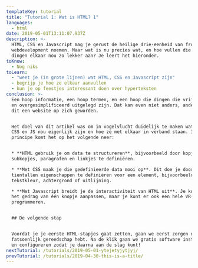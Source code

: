 ```yaml
---
templateKey: tutorial
title: "Tutorial 1: Wat is HTML? 1"
languages:
  - html
date: 2019-05-01T13:11:07.937Z
description: >-
  HTML, CSS en Javascript mag je gerust de heilige drie-eenheid van front-end
  webdevelopment noemen. Maar wat is nu precies wat, en hoe vullen die drie
  dingen elkaar nou zo lekker aan? Je leert het hieronder.
toKnow:
  - Nog niks
toLearn:
  - "weet je (in grote lijnen) wat HTML, CSS en Javascript zijn"
  - begrijp je hoe ze elkaar aanvullen
  - kun je op feestjes interessant doen over hyperteksten
conclusion: >-
  Een hoop informatie, een hoop termen, en een hoop die dingen die vrij abstract
  en overgesimplificeerd uitgelegd zijn. Dat kan even niet anders, anders was
  dit een website op zich geworden.


  Het doel van dit artikel was om in vogelvlucht duidelijk te maken wat HTML,
  CSS en JS nou eigenlijk zijn en hoe ze met elkaar in verband staan. In
  principe komt het op het volgende neer:


  * **HTML gebruik je om data te structureren**, bijvoorbeeld door kopjes,
  subkopjes, paragrafen en linkjes te definiëren.

  * **Met CSS maak je die gedefinieerde data mooi op**. Dit doe je door
  tientallen eigenschappen te definiëren voor een element, bijvoorbeeld de
  tekstkleur, achtergrond of uitlijning.

  * **Met Javascript breidt je de interactiviteit van HTML uit**. Je kunt ermee
  het gedrag van één knopje aanpassen, maar je kunt er ook een hele VR-game in
  programmeren.


  ## De volgende stap


  Voordat je je eerste HTML-stapjes gaat zetten, gaan we eerst zorgen dat je
  fatsoenlijk gereedschap hebt. Na de klik gaan we gratis software installeren
  en configureren zodat je daarna aan de slag kunt!
nextTutorial: /tutorials/2019-05-01-ytejetyjytjyj/
prevTutorial: /tutorials/2019-04-30-this-is-a-title/
---
```


<video-embed-pagepart file="undefined" embedcode="dQw4w9WgXcQ"  platform="youtube" title="HTML - data, structuur, en verder niks" caption="undefined"></video-embed-pagepart>

<text-pagepart title="undefined" text="HTML is de afkorting voor **HyperText Markup Language**. Mocht je ‘hypertext’ heel fancy of juist intimiderend vinden klinken, heb ik slecht of juist goed nieuws voor je; hyperteksten zijn teksten die met elkaar verbonden zijn door hyperlinks, oftewel linkjes zoals je die al duizenden keren gezien hebt. Nu is dat de gewoonste zaak van de wereld, maar in een tijd waar je elke keer terug moest naar een index als je andere informatie wilde opvragen waren zulke koppelingen in een tekst revolutionair.{{newline}}{{newline}}Tot zover het hypertext-deel, dan hebben we nog ‘markup language’ over. Direct vertaald zou dat ‘opmaaktaal’ worden, en daar wordt het een beetje verwarrend. Als je slechts één ding over HTML onthoudt, laat het dan dit zijn; **je gebruikt HTML niet om te bepalen hoe data eruitziet, maar om te beschrijven wat voor data het ís.**{{newline}}{{newline}}Stel je een boek voor, zonder hoofdstukken, koppen, subkoppen en paragrafen. Ook geen paginanummers, gewoon een onophoudelijke lap tekst van 300 pagina’s lang. Probeer nu maar eens iets snel op te zoeken, of te begrijpen welke teksten bij elkaar horen of waar een hoofdstuk eindigt. Gaat je niet lukken."></text-pagepart>

<code-pagepart title="undefined" language="html" caption="undefined" code="<!DOCTYPE html>{{newline}}<html>{{newline}}<head>{{newline}}  <title>HTML Tutorial</title>{{newline}}</head>{{newline}}<body>{{newline}}  <h1>This is a heading</h1>{{newline}}  <p>This is a paragraph.</p>{{newline}}</body>{{newline}}</html>" text="Met HTML breng je structuur aan in data. Die zin daar? Da’s een subkop. Dat stukje? Een paragraaf. Die paar woorden? Maak daar een linkje van. Al die dingen bij elkaar? Die horen allemaal bij hetzelfde artikel. Hóe je dat precies aangeeft is voor nu nog niet belangrijk, daar komen we nog uitgebreid op terug in andere artikelen."></code-pagepart>

<text-pagepart title="CSS - make-up voor je markup" text="**Met CSS laat je je gestructureerde data er mooi uitzien.** Alle websites zijn van hetzelfde spul gemaakt (HTML), maar dankzij CSS zien ze er allemaal anders uit. CSS staat voor **Cascading Style Sheets**, waarbij ‘cascading’ belangrijk is. Dat betekent namelijk ‘overervend’. Dat overerven is best een dingetje, voor nu te ingewikkeld om snel maar duidelijk uit te kunnen leggen. Waar het op neerkomt is dat eigenschappen overal doorgevoerd worden totdat je expliciet aangeeft dat dat niet moet gebeuren. Lekker vaag, ik weet het, maar ook hier gaan we nog op terugkomen.{{newline}}{{newline}}Wat zijn die ‘eigenschappen’ dan? Met CSS kun je meer dan je lief is! Zomaar een paar dingen die je aan kunt geven:{{newline}}{{newline}}* _positionering_{{newline}}* afmetingen{{newline}}* _tekstgrootte_{{newline}}* tekstuitlijning{{newline}}* _lettertypes_{{newline}}* kleuren{{newline}}*  _achtergrondafbeeldingen_{{newline}}* animaties en transities{{newline}}* _marges_{{newline}}* schaling, rotatie{{newline}}* _randen_{{newline}}* schaduwen{{newline}}* _woordafbr_{{newline}}* eking{{newline}}{{newline}}En zo kan die lijst nog wel eventjes doorgaan. Met CSS kun je een complete kermis maken van je pagina’s, de kunst is om dat niet te laten gebeuren."></text-pagepart>

<note-pagepart title="undefined" text="Wil je op een juiste manier CSS gebruiken, zul je eerst fatsoenlijke HTML moeten leren schrijven."></note-pagepart>

<text-pagepart title="undefined" text="Je kunt met CSS heel goed slecht geschreven HTML wegplamuren, maar dan ga je gegarandeerd tegen problemen aanlopen. Je site onderhouden wordt een nachtmerrie, of op sommige devices zien je pagina’s er niet uit, of alles ziet er juist wél super sexy uit maar je bent niet te vinden in zoekresultaten omdat Google niks van de structuur van je website snapt. Correcte HTML is gelukkig automatisch makkelijker op te maken met simpelere CSS. Alsof het ervoor gemaakt is ;)"></text-pagepart>

<code-example-pagepart embedcode="NmudS" userid="zalum" title="Probeer het zelf" output="html,css,js,result,html,css,js,result" caption="undefined"></code-example-pagepart>

<text-pagepart title="Javascript - voegt interactiviteit toe" text="Van zichzelf is HTML niet bijzonder interactief. Ja, je kunt op linkjes klikken, een videootje laten afspelen en een formuliertje invullen, maar verder is het voornamelijk een combinatie van tekst lezen en plaatjes kijken.{{newline}}{{newline}}Dat kan meer dan genoeg zijn om je doel te bereiken, maar vaak heb je toch een beetje extra functionaliteit nodig. Dat kan iets kleins zijn zoals een navigatiemenu dat pas tevoorschijn komt als je op een knopje drukt, maar dat kan ook een bestelformulier zijn dat uit meerdere stappen bestaat met ingewikkelde validatie, of een chatvenster of een hele online game.{{newline}}{{newline}}Dat gaat je niet lukken met alleen maar HTML, daar heb je Javascript voor nodig - of JS zoals hippe mensen het noemen, want dat scheelt een hele lettergreep. Met Javascript kun je het zo gek niet bedenken of je krijgt het voor elkaar, maar zoals iemands oom ooit zei: _with great power comes great responsibility_.{{newline}}{{newline}}Want ook al zou je een explosie kunnen laten horen elke keer als iemand een toets indrukt, betekent dat nog niet dat het ook daadwerkelijk een goed idee is. Het is net als bij CSS; je kunt met Javascript een hele kermis van je website maken, je kunt er (tot een bepaald punt) slechte HTML mee verbloemen, maar het is voor iedereen om ontelbaar veel redenen stukken fijner als je Javascript gebruikt om een goed HTML-fundament uit te breiden met functionaliteit, om met je HTML - en CSS - mee te werken in plaats van ertegen."></text-pagepart>

<image-pagepart image="/img/placeholder.png" alt="placeholder" title="undefined" caption="undefined"></image-pagepart>
